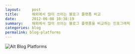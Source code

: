 ```yaml
---
layout:     post
title:      해외에서 많이 쓰이는 블로그 플랫폼 비교
date:       2012-06-08 10:38:19
summary:    해외에서 많이 쓰이는 블로그 플랫폼을 비교하는 인포그래픽
categories: blog
permalink: blog-platforms
---
```



![Alt Blog Platforms](http://i.imgur.com/Cyzu8.jpg)